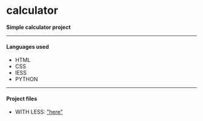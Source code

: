 # calculator

**Simple calculator project**

---
#### Languages ​​used
* HTML
* CSS
* lESS
* PYTHON

---
#### Project files
* WITH LESS:
["here"](./with_less/style.less)
